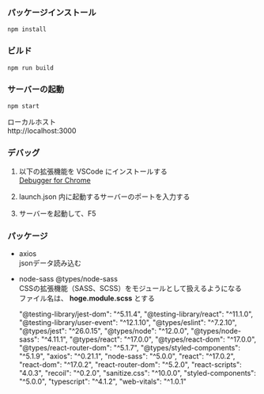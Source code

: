 ### パッケージインストール

```
npm install
```

### ビルド

```
npm run build
```

### サーバーの起動

```
npm start
```

ローカルホスト  
http://localhost:3000

### デバッグ

1. 以下の拡張機能を VSCode にインストールする  
   [Debugger for Chrome](https://marketplace.visualstudio.com/items?itemName=msjsdiag.debugger-for-chrome)

2. launch.json 内に起動するサーバーのポートを入力する

3. サーバーを起動して、F5

### パッケージ

* axios  
  jsonデータ読み込む

* node-sass @types/node-sass  
  CSSの拡張機能（SASS、SCSS）をモジュールとして扱えるようになる  
  ファイル名は、 **hoge.module.scss** とする


    "@testing-library/jest-dom": "^5.11.4",
    "@testing-library/react": "^11.1.0",
    "@testing-library/user-event": "^12.1.10",
    "@types/eslint": "^7.2.10",
    "@types/jest": "^26.0.15",
    "@types/node": "^12.0.0",
    "@types/node-sass": "^4.11.1",
    "@types/react": "^17.0.0",
    "@types/react-dom": "^17.0.0",
    "@types/react-router-dom": "^5.1.7",
    "@types/styled-components": "^5.1.9",
    "axios": "^0.21.1",
    "node-sass": "^5.0.0",
    "react": "^17.0.2",
    "react-dom": "^17.0.2",
    "react-router-dom": "^5.2.0",
    "react-scripts": "4.0.3",
    "recoil": "^0.2.0",
    "sanitize.css": "^10.0.0",
    "styled-components": "^5.0.0",
    "typescript": "^4.1.2",
    "web-vitals": "^1.0.1"
